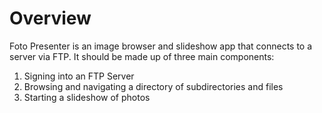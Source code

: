 # Overview


Foto Presenter is an image browser and slideshow app that connects to a server via FTP. It should be made up of three main components:

1. Signing into an FTP Server
2. Browsing and navigating a directory of subdirectories and files
3. Starting a slideshow of photos
